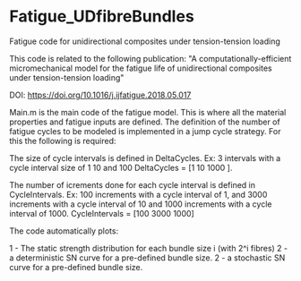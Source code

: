# Fatigue_UDfibreBundles

Fatigue code for unidirectional composites under tension-tension loading

This code is related to the following publication:
"A computationally-efficient micromechanical model for the fatigue life of unidirectional composites under tension-tension loading"

DOI: https://doi.org/10.1016/j.ijfatigue.2018.05.017


Main.m is the main code of the fatigue model. This is where all the material properties and fatigue inputs are defined. 
The definition of the number of fatigue cycles to be modeled is implemented in a jump cycle strategy. For this the following is required:

The size of  cycle intervals  is defined in  DeltaCycles.
Ex: 3 intervals with a cycle interval size of 1 10 and 100
DeltaCycles = [1 10 1000 ]. 

The number of icrements done for each cycle interval is defined in CycleIntervals. 
Ex: 100 increments with a cycle interval of 1, and 3000 increments with a cycle interval of 10 and 1000 increments with a cycle interval of 1000.
CycleIntervals = [100 3000 1000]

The code automatically plots:

1 - The static strength distribution for each bundle size i (with 2^i fibres)
2 - a deterministic SN curve for a pre-defined bundle size.
2 - a stochastic SN curve for a pre-defined bundle size.


